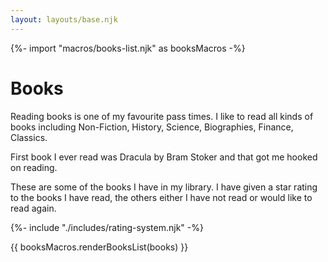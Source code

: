 ```yaml
---
layout: layouts/base.njk
---
```

{%- import "macros/books-list.njk" as booksMacros -%}

# Books

Reading books is one of my favourite pass times. I like to read all kinds of books including Non-Fiction, History, Science, Biographies, Finance, Classics.

First book I ever read was Dracula by Bram Stoker and that got me hooked on reading.

These are some of the books I have in my library. I have given a star rating to the books I have read, the others either I have not read or would like to read again.

{%- include "./includes/rating-system.njk" -%}

{{ booksMacros.renderBooksList(books) }}